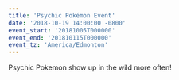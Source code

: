 ```yaml
---
title: 'Psychic Pokémon Event'
date: '2018-10-19 14:00:00 -0800'
event_start: '20181005T000000'
event_end: '201810115T000000'
event_tz: 'America/Edmonton'
---
```

Psychic Pokemon show up in the wild more often!